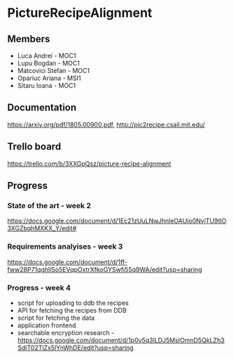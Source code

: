 # PictureRecipeAlignment

## Members
* Luca Andrei - MOC1
* Lupu Bogdan - MOC1
* Matcovici Stefan - MOC1
* Opariuc Ariana - MSI1
* Sitaru Ioana - MOC1


## Documentation
https://arxiv.org/pdf/1805.00900.pdf, http://pic2recipe.csail.mit.edu/

## Trello board
https://trello.com/b/3XXGpQsz/picture-recipe-alignment

## Progress
### State of the art - week 2
https://docs.google.com/document/d/1Ec21zUuLNwJhnleOAUio0NvjTU9tlO3XGZbqhMXKX_Y/edit#

### Requirements analyises - week 3
https://docs.google.com/document/d/1ff-fww28P71qghllSo5EVqpOxtrXfkoGYSwfj55q9WA/edit?usp=sharing

### Progress - week 4
* script for uploading to ddb the recipes 
* API for fetching the recipes from DDB
* script for fetching the data
* application frontend
* searchable encryption research - https://docs.google.com/document/d/1p0v5q3lLDJ5MsIOmnD5QkLZh3SdiT02TlZx5lYnWhDE/edit?usp=sharing
